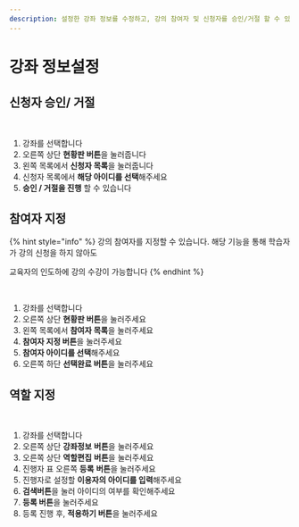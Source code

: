 ```yaml
---
description: 설정한 강좌 정보를 수정하고, 강의 참여자 및 신청자를 승인/거절 할 수 있으며 역할을 부여하여 교육자를 지정 할 수 있습니다
---
```


# 강좌 정보설정

## 신청자 승인/ 거절&#x20;

<figure><img src="../../../../.gitbook/assets/스크린샷 2024-01-03 오후 7.43.57.png" alt=""><figcaption></figcaption></figure>

1. 강좌를 선택합니다&#x20;
2. 오른쪽 상단 **현황판 버튼**을 눌러줍니다
3. 왼쪽 목록에서 **신청자 목록**을 눌러줍니다&#x20;
4. 신청자 목록에서 **해당 아이디를 선택**해주세요&#x20;
5. **승인 / 거절을 진행** 할 수 있습니다&#x20;

## 참여자 지정&#x20;

{% hint style="info" %}
강의 참여자를 지정할 수 있습니다. 해당 기능을 통해 학습자가 강의 신청을 하지 않아도&#x20;

교육자의 인도하에 강의 수강이 가능합니다&#x20;
{% endhint %}

<figure><img src="../../../../.gitbook/assets/스크린샷 2024-01-03 오후 7.47.19.png" alt=""><figcaption></figcaption></figure>

1. 강좌를 선택합니다&#x20;
2. 오른쪽 상단 **현황판 버튼**을 눌러주세요&#x20;
3. 왼쪽 목록에서 **참여자 목록**을 눌러주세요&#x20;
4. **참여자 지정 버튼**을 눌러주세요&#x20;
5. **참여자 아이디를 선택**해주세요
6. 오른쪽 하단 **선택완료 버튼**을 눌러주세요 &#x20;

## 역할 지정

<figure><img src="../../../../.gitbook/assets/스크린샷 2024-01-03 오후 7.51.28 (1).png" alt=""><figcaption></figcaption></figure>

1. 강좌를 선택합니다&#x20;
2. 오른쪽 상단 **강좌정보** **버튼**을 눌러주세요&#x20;
3. 오른쪽 상단 **역할편집** **버튼**을 눌러주세요&#x20;
4. 진행자 표 오른쪽 **등록** **버튼**을 눌러주세요&#x20;
5. 진행자로 설정할 **이용자의 아이디를 입력**해주세요&#x20;
6. **검색버튼**을 눌러 아이디의 여부를 확인해주세요&#x20;
7. **등록 버튼**을 눌러주세요&#x20;
8. 등록 진행 후, **적용하기 버튼**을 눌러주세요&#x20;



